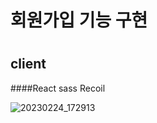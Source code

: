 <h1>회원가입 기능 구현<h1>
 <h2>client</h2>
 
 ####React sass Recoil
  
![20230224_172913](https://user-images.githubusercontent.com/123912121/221130478-bcde8c74-a876-4340-8e13-9240a551b691.png)
